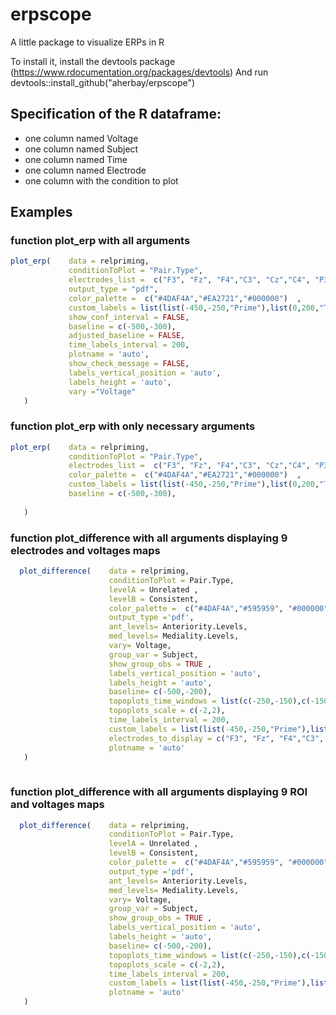 # erpscope
A little package to visualize ERPs in R


To install it, install the devtools package (https://www.rdocumentation.org/packages/devtools)
And run devtools::install_github("aherbay/erpscope")


## Specification of the R dataframe:
* one column named Voltage
* one column named Subject
* one column named Time
* one column named Electrode
* one column with the condition to plot

## Examples

### function plot_erp with all arguments

```r
plot_erp(    data = relpriming,
             conditionToPlot = "Pair.Type",
             electrodes_list =  c("F3", "Fz", "F4","C3", "Cz","C4", "P3", "Pz", "P4"),
             output_type = "pdf",
             color_palette =  c("#4DAF4A","#EA2721","#000000")  ,
             custom_labels = list(list(-450,-250,"Prime"),list(0,200,"Target")),
             show_conf_interval = FALSE,
             baseline = c(-500,-300),
             adjusted_baseline = FALSE,
             time_labels_interval = 200,
             plotname = 'auto',
             show_check_message = FALSE,
             labels_vertical_position = 'auto',
             labels_height = 'auto',
             vary ="Voltage"
   ) 
```

### function plot_erp with only necessary arguments

```r
plot_erp(    data = relpriming,
             conditionToPlot = "Pair.Type",
             electrodes_list =  c("F3", "Fz", "F4","C3", "Cz","C4", "P3", "Pz", "P4"),
             color_palette =  c("#4DAF4A","#EA2721","#000000")  ,
             custom_labels = list(list(-450,-250,"Prime"),list(0,200,"Target")),
             baseline = c(-500,-300),
         
   ) 
```

### function plot_difference with all arguments displaying 9 electrodes and voltages maps
```r
  plot_difference(    data = relpriming,
                      conditionToPlot = Pair.Type,
                      levelA = Unrelated ,
                      levelB = Consistent,
                      color_palette =  c("#4DAF4A","#595959", "#000000"),
                      output_type ='pdf',
                      ant_levels= Anteriority.Levels,
                      med_levels= Mediality.Levels,
                      vary= Voltage,
                      group_var = Subject,
                      show_group_obs = TRUE ,
                      labels_vertical_position = 'auto',
                      labels_height = 'auto',
                      baseline= c(-500,-200),
                      topoplots_time_windows = list(c(-250,-150),c(-150,50),c(50,200),c(200,300),c(300,500),c(500,700),c(700,900)),
                      topoplots_scale = c(-2,2),
                      time_labels_interval = 200,
                      custom_labels = list(list(-450,-250,"Prime"),list(0,200,"Target")),
                      electrodes_to_display = c("F3", "Fz", "F4","C3", "Cz","C4", "P3", "Pz", "P4"),
                      plotname = 'auto'
   ) 
   
```


### function plot_difference with all arguments displaying 9 ROI and voltages maps
```r
  plot_difference(    data = relpriming,
                      conditionToPlot = Pair.Type,
                      levelA = Unrelated ,
                      levelB = Consistent,
                      color_palette =  c("#4DAF4A","#595959", "#000000"),
                      output_type ='pdf',
                      ant_levels= Anteriority.Levels,
                      med_levels= Mediality.Levels,
                      vary= Voltage,
                      group_var = Subject,
                      show_group_obs = TRUE ,
                      labels_vertical_position = 'auto',
                      labels_height = 'auto',
                      baseline= c(-500,-200),
                      topoplots_time_windows = list(c(-250,-150),c(-150,50),c(50,200),c(200,300),c(300,500),c(500,700),c(700,900)),
                      topoplots_scale = c(-2,2),
                      time_labels_interval = 200,
                      custom_labels = list(list(-450,-250,"Prime"),list(0,200,"Target")),
                      plotname = 'auto'
   ) 
   
```

